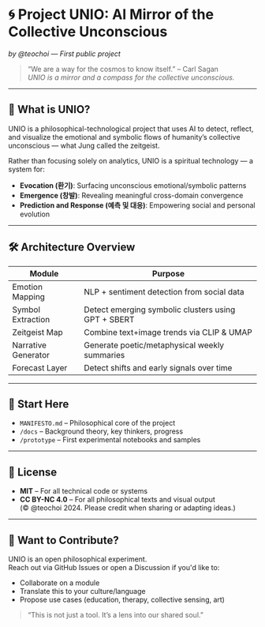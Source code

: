 # 🌀 Project UNIO: AI Mirror of the Collective Unconscious
*by @teochoi — First public project*

> “We are a way for the cosmos to know itself.” – Carl Sagan  
> *UNIO is a mirror and a compass for the collective unconscious.*

---

## 🌌 What is UNIO?

UNIO is a philosophical-technological project that uses AI to detect, reflect, and visualize the emotional and symbolic flows of humanity’s collective unconscious — what Jung called the zeitgeist.

Rather than focusing solely on analytics, UNIO is a spiritual technology — a system for:
- **Evocation (환기)**: Surfacing unconscious emotional/symbolic patterns
- **Emergence (창발)**: Revealing meaningful cross-domain convergence
- **Prediction and Response (예측 및 대응)**: Empowering social and personal evolution

---

## 🛠️ Architecture Overview

| Module | Purpose |
|--------|---------|
| Emotion Mapping | NLP + sentiment detection from social data |
| Symbol Extraction | Detect emerging symbolic clusters using GPT + SBERT |
| Zeitgeist Map | Combine text+image trends via CLIP & UMAP |
| Narrative Generator | Generate poetic/metaphysical weekly summaries |
| Forecast Layer | Detect shifts and early signals over time |

---

## 📘 Start Here

- `MANIFESTO.md` – Philosophical core of the project  
- `/docs` – Background theory, key thinkers, progress  
- `/prototype` – First experimental notebooks and samples

---

## 📜 License

- **MIT** – For all technical code or systems  
- **CC BY-NC 4.0** – For all philosophical texts and visual output  
(© @teochoi 2024. Please credit when sharing or adapting ideas.)

---

## 🧠 Want to Contribute?

UNIO is an open philosophical experiment.  
Reach out via GitHub Issues or open a Discussion if you'd like to:
- Collaborate on a module
- Translate this to your culture/language
- Propose use cases (education, therapy, collective sensing, art)

> “This is not just a tool. It’s a lens into our shared soul.”

